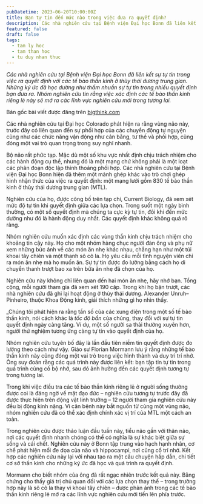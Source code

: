 ```yaml
---
pubDatetime: 2023-06-20T10:00:00Z
title: Bạn tự tin đến mức nào trong việc đưa ra quyết định?
description: Các nhà nghiên cứu tại Bệnh viện Đại học Bonn đã liên kết sự tự tin trong việc ra quyết định với các tế bào thần kinh ở thùy thái dương trung gian.
featured: false
draft: false
tags:
  - tam ly hoc
  - tam than hoc
  - tu duy nhan thuc
---
```


_Các nhà nghiên cứu tại Bệnh viện Đại học Bonn đã liên kết sự tự tin trong việc ra quyết định với các tế bào thần kinh ở thùy thái dương trung gian. Những ký ức đã học dường như thấm nhuần sự tự tin trong nhiều quyết định bạn đưa ra. Nhóm nghiên cứu tin rằng việc xác định các tế bào thần kinh riêng lẻ này sẽ mở ra các lĩnh vực nghiên cứu mới trong tương lai._

Bản gốc bài viết được đăng trên [bigthink.com](https://bigthink.com/)

Các nhà nghiên cứu tại Đại học Colorado phát hiện ra rằng vùng não này, trước đây có liên quan đến sự phối hợp của các chuyển động tự nguyện cũng như các chức năng vận động như cân bằng, tư thế và phối hợp, cũng đóng một vai trò quan trọng trong suy nghĩ nhanh.

Bộ não rất phức tạp. Mặc dù một số khu vực nhất định chịu trách nhiệm cho các hành động cụ thể, nhưng đó là một mạng chứ không phải là một loạt các phân đoạn độc lập thỉnh thoảng phối hợp. Các nhà nghiên cứu tại Bệnh viện Đại học Bonn hiện đã thêm một mảnh ghép khác vào trò chơi ghép hình nhận thức của việc ra quyết định: một mạng lưới gồm 830 tế bào thần kinh ở thùy thái dương trung gian (MTL).

Nghiên cứu của họ, được công bố trên tạp chí, Current Biology, đã xem xét mức độ tự tin khi quyết định giữa các lựa chọn. Trong suốt một ngày bình thường, có một số quyết định mà chúng ta cực kỳ tự tin, đôi khi đến mức dường như đó là hành động duy nhất. Các quyết định khác không quá rõ ràng.

Nhóm nghiên cứu muốn xác định các vùng thần kinh chịu trách nhiệm cho khoảng tin cậy này. Họ cho một nhóm hàng chục người đàn ông và phụ nữ xem những bức ảnh về các món ăn nhẹ khác nhau, chẳng hạn như một túi khoai tây chiên và một thanh sô cô la. Họ yêu cầu mỗi tình nguyện viên chỉ ra món ăn nhẹ mà họ muốn ăn. Sự tự tin được đo lường bằng cách họ di chuyển thanh trượt bao xa trên bữa ăn nhẹ đã chọn của họ.

Nghiên cứu này không chỉ liên quan đến hai món ăn nhẹ, hãy nhớ bạn. Tổng cộng, mỗi người tham gia đã xem xét 190 cặp. Trong khi họ bận trượt, các nhà nghiên cứu đã ghi lại hoạt động ở thùy thái dương. Alexander Unruh–Pinheiro, thuộc Khoa Động kinh, giải thích những gì họ nhìn thấy.

_Chúng tôi phát hiện ra rằng tần số của các xung điện trong một số tế bào thần kinh, nói cách khác là _tốc độ bắn_ của chúng, thay đổi với sự tự tin quyết định ngày càng tăng. Ví dụ, một số người sa thải thường xuyên hơn, người thử nghiệm tương ứng càng tự tin vào quyết định của họ.

Nhóm nghiên cứu tuyên bố đây là lần đầu tiên niềm tin quyết định được đo lường theo cách như vậy. Giáo sư Florian Mormann lưu ý rằng những tế bào thần kinh này cũng đóng một vai trò trong việc hình thành và duy trì trí nhớ. Ông suy đoán rằng các quá trình này được liên kết: bạn tập tin tự tin trong quá trình củng cố bộ nhớ, sau đó ảnh hưởng đến các quyết định tương tự trong tương lai.

Trong khi việc điều tra các tế bào thần kinh riêng lẻ ở người sống thường được coi là đáng ngờ về mặt đạo đức – nghiên cứu tương tự trước đây đã được thực hiện trên động vật linh trưởng – 12 người tham gia nghiên cứu này đều bị động kinh nặng. Vì căn bệnh này bắt nguồn từ cùng một vùng não, nhóm nghiên cứu đã có thể xác định chính xác vị trí của MTL một cách an toàn.

Trong nghiên cứu được thảo luận đầu tuần này, tiểu não gần với thân não, nơi các quyết định nhanh chóng có thể có nghĩa là sự khác biệt giữa sự sống và cái chết. Nghiên cứu này ở Bonn tập trung vào hạch hạnh nhân, cơ chế phát hiện mối đe dọa của não và hippocampi, nơi củng cố trí nhớ. Kết hợp các nghiên cứu này lại với nhau tạo ra một câu chuyện hấp dẫn, chi tiết cơ sở thần kinh cho những ký ức đã học và quá trình ra quyết định.

Mormann cho biết nhóm của ông đã rất ngạc nhiên trước kết quả này. Bằng chứng cho thấy giá trị chủ quan đối với các lựa chọn thay thế – trong trường hợp này là sô cô la thay vì khoai tây chiên – được phản ánh trong các tế bào thần kinh riêng lẻ mở ra các lĩnh vực nghiên cứu mới tiến lên phía trước.